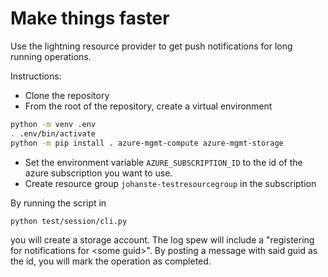 # Make things faster

Use the lightning resource provider to get push notifications for long running operations.

Instructions:

- Clone the repository
- From the root of the repository, create a virtual environment
```sh
python -m venv .env
. .env/bin/activate
python -m pip install . azure-mgmt-compute azure-mgmt-storage
```

- Set the environment variable `AZURE_SUBSCRIPTION_ID` to the id of the azure subscription you want to use.
- Create resource group `johanste-testresourcegroup` in the subscription

By running the script in 

```sh
python test/session/cli.py
```

you will create a storage account. The log spew will include a "registering for notifications for \<some guid\>". By posting a message with said guid as the id, you will mark the operation as completed.
